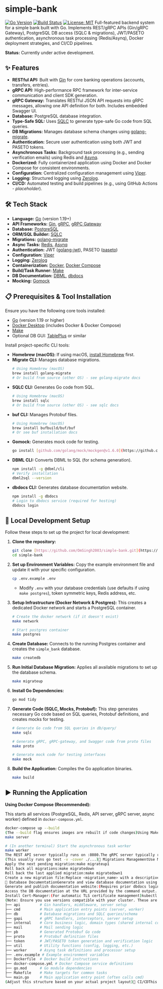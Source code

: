 # simple-bank

[![Go Version](https://img.shields.io/badge/Go-1.24+-blue.svg)](https://golang.org/)
[![Build Status](https://img.shields.io/badge/Build-Passing-brightgreen)](https://github.com/YOUR_USERNAME/simple-bank/actions) [![License: MIT](https://img.shields.io/badge/License-MIT-yellow.svg)](https://opensource.org/licenses/MIT) Full-featured backend system for a simple bank built with Go. Implements REST/gRPC APIs (Gin/gRPC Gateway), PostgreSQL DB access (SQLC & migrations), JWT/PASETO authentication, asynchronous task processing (Redis/Asynq), Docker deployment strategies, and CI/CD pipelines.

**Status:** Currently under active development.

## ✨ Features

* **RESTful API:** Built with [Gin](https://github.com/gin-gonic/gin) for core banking operations (accounts, transfers, entries).
* **gRPC API:** High-performance RPC framework for inter-service communication and client SDK generation.
* **gRPC Gateway:** Translates RESTful JSON API requests into gRPC messages, allowing one API definition for both. Includes embedded Swagger UI.
* **Database:** PostgreSQL database integration.
* **Type-Safe SQL:** Uses [SQLC](https://github.com/sqlc-dev/sqlc) to generate type-safe Go code from SQL queries.
* **DB Migrations:** Manages database schema changes using [golang-migrate](https://github.com/golang-migrate/migrate).
* **Authentication:** Secure user authentication using both JWT and PASETO tokens.
* **Asynchronous Tasks:** Background task processing (e.g., sending verification emails) using Redis and [Asynq](https://github.com/hibiken/asynq).
* **Dockerized:** Fully containerized application using Docker and Docker Compose for consistent environments.
* **Configuration:** Centralized configuration management using [Viper](https://github.com/spf13/viper).
* **Logging:** Structured logging using [Zerolog](https://github.com/rs/zerolog).
* **CI/CD:** Automated testing and build pipelines (e.g., using GitHub Actions - *placeholder*).

## 🛠️ Tech Stack

* **Language:** [Go](https://golang.org/) (version 1.19+)
* **API Frameworks:** [Gin](https://github.com/gin-gonic/gin), [gRPC](https://grpc.io/), [gRPC Gateway](https://github.com/grpc-ecosystem/grpc-gateway)
* **Database:** [PostgreSQL](https://www.postgresql.org/)
* **ORM/SQL Builder:** [SQLC](https://github.com/sqlc-dev/sqlc)
* **Migrations:** [golang-migrate](https://github.com/golang-migrate/migrate)
* **Async Tasks:** [Redis](https://redis.io/), [Asynq](https://github.com/hibiken/asynq)
* **Authentication:** JWT ([golang-jwt](https://github.com/golang-jwt/jwt)), PASETO ([paseto](https://github.com/o1egl/paseto))
* **Configuration:** [Viper](https://github.com/spf13/viper)
* **Logging:** [Zerolog](https://github.com/rs/zerolog)
* **Containerization:** [Docker](https://www.docker.com/), [Docker Compose](https://docs.docker.com/compose/)
* **Build/Task Runner:** [Make](https://www.gnu.org/software/make/)
* **DB Documentation:** [DBML](https://dbml.org/), [dbdocs](https://dbdocs.io/)
* **Mocking:** [Gomock](https://github.com/golang/mock)

## 📋 Prerequisites & Tool Installation

Ensure you have the following core tools installed:

* [Go](https://golang.org/doc/install) (version 1.19 or higher)
* [Docker Desktop](https://docs.docker.com/get-docker/) (includes Docker & Docker Compose)
* [Make](https://www.gnu.org/software/make/)
* Optional DB GUI: [TablePlus](https://tableplus.com/) or similar

Install project-specific CLI tools:

* **Homebrew (macOS):** If using macOS, [install Homebrew](https://brew.sh/) first.
* **Migrate CLI:** Manages database migrations.
    ```bash
    # Using Homebrew (macOS)
    brew install golang-migrate
    # Or build from source (other OS) - see golang-migrate docs
    ```
* **SQLC CLI:** Generates Go code from SQL.
    ```bash
    # Using Homebrew (macOS)
    brew install sqlc
    # Or build from source (other OS) - see sqlc docs
    ```
* **buf CLI:** Manages Protobuf files.
    ```bash
    # Using Homebrew (macOS)
    brew install bufbuild/buf/buf
    # Or see buf installation docs
    ```
* **Gomock:** Generates mock code for testing.
    ```bash
    go install [github.com/golang/mock/mockgen@v1.6.0](https://github.com/golang/mock/mockgen@v1.6.0)
    ```
* **DBML CLI:** Converts DBML to SQL (for schema generation).
    ```bash
    npm install -g @dbml/cli
    # Verify installation
    dbml2sql --version
    ```
* **dbdocs CLI:** Generates database documentation website.
    ```bash
    npm install -g dbdocs
    # Login to dbdocs service (required for hosting)
    dbdocs login
    ```

## 🚀 Local Development Setup

Follow these steps to set up the project for local development:

1.  **Clone the repository:**
    ```bash
    git clone [https://github.com/OmSingh2003/simple-bank.git](https://github.com/OmSingh2003/simple-bank.git)
    cd simple-bank
    ```

2.  **Set up Environment Variables:**
    Copy the example environment file and update it with your specific configuration.
    ```bash
    cp .env.example .env
    ```
    * Modify `.env` with your database credentials (use defaults if using `make postgres`), token symmetric keys, Redis address, etc.

3.  **Setup Infrastructure (Docker Network & Postgres):**
    This creates a dedicated Docker network and starts a PostgreSQL container.
    ```bash
    # Create the docker network (if it doesn't exist)
    make network

    # Start postgres container
    make postgres
    ```

4.  **Create Database:**
    Connects to the running Postgres container and creates the `simple_bank` database.
    ```bash
    make createdb
    ```

5.  **Run Initial Database Migration:**
    Applies all available migrations to set up the database schema.
    ```bash
    make migrateup
    ```

6.  **Install Go Dependencies:**
    ```bash
    go mod tidy
    ```

7.  **Generate Code (SQLC, Mocks, Protobuf):**
    This step generates necessary Go code based on SQL queries, Protobuf definitions, and creates mocks for testing.
    ```bash
    # Generate Go code from SQL queries in db/query/
    make sqlc

    # Generate gRPC, gRPC-gateway, and Swagger code from proto files
    make proto

    # Generate mock code for testing interfaces
    make mock
    ```

8.  **Build the Application:**
    Compiles the Go application binaries.
    ```bash
    make build
    ```

## ▶️ Running the Application

**Using Docker Compose (Recommended):**

This starts all services (PostgreSQL, Redis, API server, gRPC server, async worker) defined in `docker-compose.yml`.

```bash
docker-compose up --build
(The --build flag ensures images are rebuilt if code changes)Using Make (Requires Manual Service Management):If you prefer not to use Docker Compose for the Go services (but still use make postgres for the DB):# Start the main API server (REST & gRPC Gateway)
make server

# (In another terminal) Start the asynchronous task worker
make worker
The REST API server typically runs on :8080.The gRPC server typically runs on :9090.The Asynq web UI (if enabled) runs on :8081.🧪 Running TestsTo run the test suite:make test
(This usually runs go test -v -cover ./...)🔄 Migrations ManagementUse Make commands to manage database schema migrations:Apply all pending migrations:make migrateup
Apply the next pending migration:make migrateup1
Roll back all migrations:make migratedown
Roll back the last applied migration:make migratedown1
Create a new migration file:Replace <migration_name> with a descriptive name (e.g., add_users_table).make new_migration name=<migration_name>
📄 Database DocumentationGenerate and view database documentation using DBML and dbdocs:Generate DBML schema file (if needed):(This might be manual or part of another process depending on your setup)Generate schema SQL file from DBML:(Useful for visualizing or comparing)make db_schema
Generate and publish documentation website:(Requires prior dbdocs login)make db_docs
Access the DB documentation at the URL provided by the command output. (Password: secret - as noted in your input, consider if this should be documented or secured differently)📄 API Documentation (Swagger)API documentation is automatically generated from the Protobuf definitions and served via Swagger UI.Once the server is running (using docker-compose up or make server), access the Swagger UI at:http://localhost:8080/swagger/☁️ Deployment (Kubernetes Example)These are example steps for setting up prerequisites in a Kubernetes cluster for deployment:Install Nginx Ingress Controller:(Example for AWS, check provider docs for others)kubectl apply -f [https://raw.githubusercontent.com/kubernetes/ingress-nginx/controller-v0.48.1/deploy/static/provider/aws/deploy.yaml](https://raw.githubusercontent.com/kubernetes/ingress-nginx/controller-v0.48.1/deploy/static/provider/aws/deploy.yaml)
Install Cert-Manager:(For automatic TLS certificate management)kubectl apply -f [https://github.com/jetstack/cert-manager/releases/download/v1.4.0/cert-manager.yaml](https://github.com/jetstack/cert-manager/releases/download/v1.4.0/cert-manager.yaml)
(Note: Ensure you use versions compatible with your cluster. These are examples.)(Add specific deployment steps for the simple-bank application itself here, e.g., applying Kubernetes manifests for Deployments, Services, Ingress, Secrets, etc.)🏗️ Project Structure (Overview).
├── api         # Gin handlers, middleware, server setup
├── cmd         # Main application entry points (server, worker)
├── db          # Database migrations and SQLC queries/schema
├── gapi        # gRPC handlers, interceptors, server setup
├── internal    # Core business logic, domain types (shared internal code)
├── mail        # Mail sending logic
├── pb          # Generated Protobuf Go code
├── proto       # Protobuf definition files
├── token       # JWT/PASETO token generation and verification logic
├── util        # Utility functions (config, logging, etc.)
├── worker      # Asynq task definitions and processor setup
├── .env.example # Example environment variables
├── Dockerfile  # Docker build instructions
├── docker-compose.yml # Docker Compose service definitions
├── go.mod      # Go module dependencies
├── Makefile    # Make targets for common tasks
└── main.go     # Main application entry point (often calls cmd)
(Adjust this structure based on your actual project layout)🔄 CI/CDThis project uses GitHub Actions for continuous integration. The workflow includes:Running linters (golangci-lint).Running unit tests.Building the application.(Describe your specific CI/CD setup here)🤝 ContributingContributions are welcome! Please follow standard Go practices and ensure tests pass before submitting a pull request.(Add more detailed contribution guidelines if needed)📜 LicenseThis project is licensed under the MIT License - see the LICENSE file for details.
